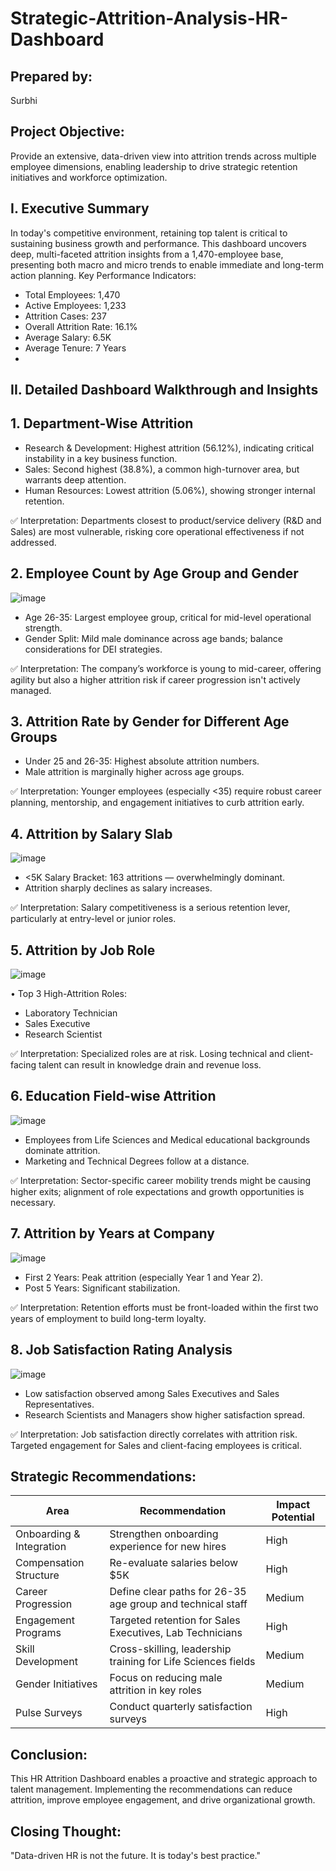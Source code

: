 # Strategic-Attrition-Analysis-HR-Dashboard

## Prepared by:
Surbhi

## Project Objective:
Provide an extensive, data-driven view into attrition trends across multiple employee dimensions, enabling leadership to drive strategic retention initiatives and workforce optimization.

## I. Executive Summary
In today's competitive environment, retaining top talent is critical to sustaining business growth and performance. This dashboard uncovers deep, multi-faceted attrition insights from a 1,470-employee base, presenting both macro and micro trends to enable immediate and long-term action planning.
Key Performance Indicators:
- Total Employees: 1,470
- Active Employees: 1,233
- Attrition Cases: 237
- Overall Attrition Rate: 16.1%
- Average Salary: 6.5K
- Average Tenure: 7 Years
- 
## II. Detailed Dashboard Walkthrough and Insights
## 1. Department-Wise Attrition
- Research & Development: Highest attrition (56.12%), indicating critical instability in a key business function.
-	Sales: Second highest (38.8%), a common high-turnover area, but warrants deep attention.
-	Human Resources: Lowest attrition (5.06%), showing stronger internal retention.
  
✅ Interpretation:
Departments closest to product/service delivery (R&D and Sales) are most vulnerable, risking core operational effectiveness if not addressed.

## 2. Employee Count by Age Group and Gender
![image](https://github.com/user-attachments/assets/c8316a78-618a-4b45-8e9b-3675bea7c4fc)
-	Age 26-35: Largest employee group, critical for mid-level operational strength.
-	Gender Split: Mild male dominance across age bands; balance considerations for DEI strategies.
  
✅ Interpretation:
The company’s workforce is young to mid-career, offering agility but also a higher attrition risk if career progression isn't actively managed.

## 3. Attrition Rate by Gender for Different Age Groups
-	Under 25 and 26-35: Highest absolute attrition numbers.
-	Male attrition is marginally higher across age groups.

✅ Interpretation:
Younger employees (especially <35) require robust career planning, mentorship, and engagement initiatives to curb attrition early.

## 4. Attrition by Salary Slab
![image](https://github.com/user-attachments/assets/11a62bc0-65a0-495d-b2a9-c3a22667a191)
-	<5K Salary Bracket: 163 attritions — overwhelmingly dominant.
-	Attrition sharply declines as salary increases.
  
✅ Interpretation:
Salary competitiveness is a serious retention lever, particularly at entry-level or junior roles.

## 5. Attrition by Job Role
![image](https://github.com/user-attachments/assets/78896968-0e7d-4d74-bbe6-cbb430639a60)

•	Top 3 High-Attrition Roles:
-	Laboratory Technician
-	Sales Executive
-	Research Scientist

✅ Interpretation:
Specialized roles are at risk. Losing technical and client-facing talent can result in knowledge drain and revenue loss.

## 6. Education Field-wise Attrition
![image](https://github.com/user-attachments/assets/9007e6c2-36a8-46ff-9c55-44e3089880b6)
-	Employees from Life Sciences and Medical educational backgrounds dominate attrition.
-	Marketing and Technical Degrees follow at a distance.
  
✅ Interpretation:
Sector-specific career mobility trends might be causing higher exits; alignment of role expectations and growth opportunities is necessary.

## 7. Attrition by Years at Company
![image](https://github.com/user-attachments/assets/4f315b1e-b3d5-441d-a916-a61d60f565d5)
-	First 2 Years: Peak attrition (especially Year 1 and Year 2).
-	Post 5 Years: Significant stabilization.
  
✅ Interpretation:
Retention efforts must be front-loaded within the first two years of employment to build long-term loyalty.

## 8. Job Satisfaction Rating Analysis
![image](https://github.com/user-attachments/assets/29b62309-3d26-437e-838c-7b04e8622f8a)
-	Low satisfaction observed among Sales Executives and Sales Representatives.
-	Research Scientists and Managers show higher satisfaction spread.
  
✅ Interpretation:
Job satisfaction directly correlates with attrition risk. Targeted engagement for Sales and client-facing employees is critical.


## Strategic Recommendations:
| Area                   | Recommendation                                              | Impact Potential |
|-------------------------|--------------------------------------------------------------|------------------|
| Onboarding & Integration| Strengthen onboarding experience for new hires               | High             |
| Compensation Structure  | Re-evaluate salaries below $5K                               | High             |
| Career Progression      | Define clear paths for 26-35 age group and technical staff    | Medium           |
| Engagement Programs     | Targeted retention for Sales Executives, Lab Technicians     | High             |
| Skill Development       | Cross-skilling, leadership training for Life Sciences fields | Medium           |
| Gender Initiatives      | Focus on reducing male attrition in key roles                | Medium           |
| Pulse Surveys           | Conduct quarterly satisfaction surveys                      | High             |

## Conclusion:
This HR Attrition Dashboard enables a proactive and strategic approach to talent management. Implementing the recommendations can reduce attrition, improve employee engagement, and drive organizational growth.

## Closing Thought:
"Data-driven HR is not the future. It is today's best practice."
